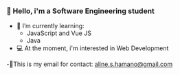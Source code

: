### 🦋 Hello, i'm a Software Engineering student 
- 📖 I’m currently learning:
   - JavaScript and Vue JS
   - Java
- 💻 At the moment, i'm interested in Web Development 
   
-🌻This is my email for contact: aline.s.hamano@gmail.com
